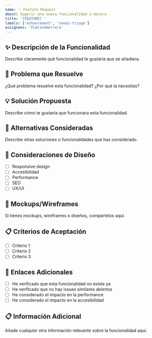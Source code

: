```yaml
---
name: ✨ Feature Request
about: Sugerir una nueva funcionalidad o mejora
title: '[FEATURE] '
labels: ['enhancement', 'needs-triage']
assignees: 'FLAranoHerrera'
---
```


## ✨ Descripción de la Funcionalidad

Describe claramente qué funcionalidad te gustaría que se añadiera.

## 🎯 Problema que Resuelve

¿Qué problema resuelve esta funcionalidad? ¿Por qué la necesitas?

## 💡 Solución Propuesta

Describe cómo te gustaría que funcionara esta funcionalidad.

## 🔄 Alternativas Consideradas

Describe otras soluciones o funcionalidades que has considerado.

## 📱 Consideraciones de Diseño

- [ ] Responsive design
- [ ] Accesibilidad
- [ ] Performance
- [ ] SEO
- [ ] UX/UI

## 🎨 Mockups/Wireframes

Si tienes mockups, wireframes o diseños, compártelos aquí.

## 📋 Criterios de Aceptación

- [ ] Criterio 1
- [ ] Criterio 2
- [ ] Criterio 3

## 🔗 Enlaces Adicionales

- [ ] He verificado que esta funcionalidad no existe ya
- [ ] He verificado que no hay issues similares abiertos
- [ ] He considerado el impacto en la performance
- [ ] He considerado el impacto en la accesibilidad

## 📋 Información Adicional

Añade cualquier otra información relevante sobre la funcionalidad aquí.
